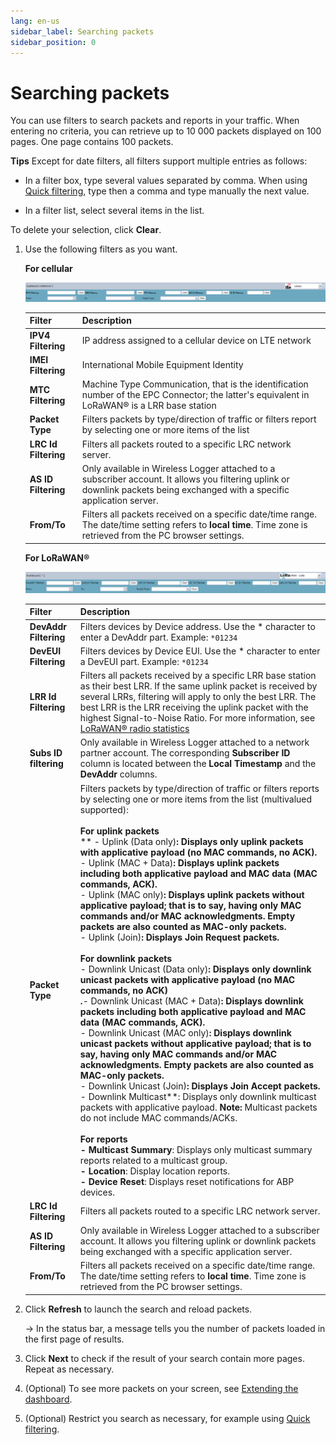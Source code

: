 ```yaml
---
lang: en-us
sidebar_label: Searching packets
sidebar_position: 0
---
```


# Searching packets

You can use filters to search packets and reports in your traffic. When
entering no criteria, you can retrieve up to 10 000 packets displayed on
100 pages. One page contains 100 packets.

**Tips** Except for date filters, all filters support multiple entries
as follows:

- In a filter box, type several values separated by comma. When using
  [Quick filtering](quick-filtering), type then a comma and type
  manually the next value.

- In a filter list, select several items in the list.

To delete your selection, click **Clear**.

1.  Use the following filters as you want.



    **For cellular**
    
    ![](./_images/cellularfilters.png)

    | Filter             | Description                                                                                                                                   |
    |--------------------|-----------------------------------------------------------------------------------------------------------------------------------------------|
    | **IPV4 Filtering** | IP address assigned to a cellular device on LTE network                                                                                       |
    | **IMEI Filtering** | International Mobile Equipment Identity                                                                                                       |
    | **MTC Filtering**  | Machine Type Communication, that is the identification number of the EPC Connector; the latter's equivalent in LoRaWAN® is a LRR base station |
    | **Packet Type**    | Filters packets by type/direction of traffic or filters report by selecting one or more items of the list                                     |
    | **LRC Id Filtering** | Filters all packets routed to a specific LRC network server.                                                                                                               |
    | **AS ID Filtering**  | Only available in Wireless Logger attached to a subscriber account. It allows you filtering uplink or downlink packets being exchanged with a specific application server. |
    | **From/To**          | Filters all packets received on a specific date/time range. The date/time setting refers to **local time**. Time zone is retrieved from the PC browser settings.           |

    **For LoRaWAN®**
    
    ![](./_images/lorawanfilters.png)

    | Filter | Description |
    | ------ | ----------- |
    | **DevAddr Filtering** | Filters devices by Device address. Use the * character to enter a DevAddr part. Example: `*01234` | 
    | **DevEUI Filtering** |Filters devices by Device EUI. Use the * character to enter a DevEUI part. Example: `*01234` |
    | **LRR Id Filtering** | Filters all packets received by a specific LRR base station as their best LRR. If the same uplink packet is received by several LRRs, filtering will apply to only the best LRR. The best LRR is the LRR receiving the uplink packet with the highest Signal-to-Noise Ratio. For more information, see [LoRaWAN® radio statistics](../lorawan-traffic/lorawan-traffic-overview.md#lorawan-radio-statistics) |
    | **Subs ID filtering** | Only available in Wireless Logger attached to a network partner account. The corresponding **Subscriber ID** column is located between the **Local Timestamp** and the **DevAddr** columns. |
    | **Packet Type** | Filters packets by type/direction of traffic or filters reports by selecting one or more items from the list (multivalued supported):<br/><br/>**For uplink packets**<br/>** - Uplink (Data only)**: Displays only uplink packets with applicative payload (no MAC commands, no ACK).<br/>**- Uplink (MAC + Data)**: Displays uplink packets including both applicative payload and MAC data (MAC commands, ACK).<br/>**- Uplink (MAC only)**: Displays uplink packets without applicative payload; that is to say, having only MAC commands and/or MAC acknowledgments. Empty packets are also counted as MAC-only packets.<br/>**- Uplink (Join)**: Displays Join Request packets.<br/><br/>**For downlink packets**<br/>**- Downlink Unicast (Data only)**: Displays only downlink unicast packets with applicative payload (no MAC commands, no ACK)<br/>.**- Downlink Unicast (MAC + Data)**: Displays downlink packets including both applicative payload and MAC data (MAC commands, ACK).<br/>**- Downlink Unicast (MAC only)**: Displays downlink unicast packets without applicative payload; that is to say, having only MAC commands and/or MAC acknowledgments. Empty packets are also counted as MAC-only packets.<br/>**- Downlink Unicast (Join)**: Displays Join Accept packets.<br/>**- Downlink Multicast**: Displays only downlink multicast packets with applicative payload. **Note:** Multicast packets do not include MAC commands/ACKs.<br/><br/>**For reports**<br/>**- Multicast Summary**: Displays only multicast summary reports related to a multicast group.<br/>**- Location**: Display location reports.<br/>**- Device Reset**: Displays reset notifications for ABP devices.|
    | **LRC Id Filtering** | Filters all packets routed to a specific LRC network server. | 
    | **AS ID Filtering** | Only available in Wireless Logger attached to a subscriber account. It allows you filtering uplink or downlink packets being exchanged with a specific application server. |
    | **From/To** | Filters all packets received on a specific date/time range. The date/time setting refers to **local time**. Time zone is retrieved from the PC browser settings. |

2.  Click **Refresh** to launch the
    search and reload packets.

    -\> In the status bar, a message tells you the number of packets
    loaded in the first page of results.

3.  Click **Next** to check if the result of your search contain more
    pages. Repeat as necessary.

4.  (Optional) To see more packets on your screen, see [Extending the
    dashboard](../viewing/extend-dashboard).

5.  (Optional) Restrict you search as necessary, for example using
    [Quick filtering](quick-filtering).
